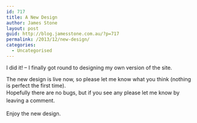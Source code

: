 ```yaml
---
id: 717
title: A New Design
author: James Stone
layout: post
guid: http://blog.jamesstone.com.au/?p=717
permalink: /2013/12/new-design/
categories:
  - Uncategorised
---
```

I did it! &#8211; I finally got round to designing my own version of the site.

The new design is live now, so please let me know what you think (nothing is perfect the first time).  
<span style="line-height: 1.5em;">Hopefully there are no bugs, but if you see any please let me know by leaving a comment. </span>

<span style="line-height: 1.5em;">Enjoy the new design.</span>